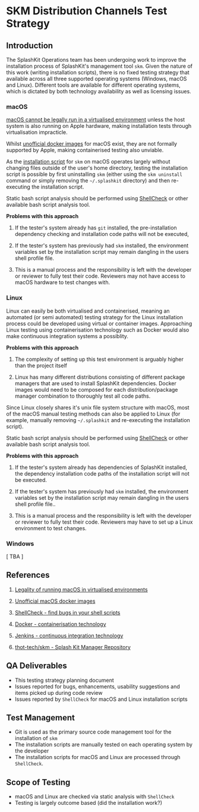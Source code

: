 # **SKM Distribution Channels Test Strategy**

## **Introduction**

The SplashKit Operations team has been undergoing work to improve the installation process of
SplashKit's management tool `skm`. Given the nature of this work (writing installation scripts),
there is no fixed testing strategy that available across all three supported operating systems
(Windows, macOS and Linux). Different tools are available for different operating systems, which is
dictated by both technology availability as well as licensing issues.

### **macOS**

[macOS cannot be legally run in a virtualised environment](https://discussions.apple.com/thread/6135949#:~:text=It%20is%20only%20legal%20to,to%20VMware%20Fusion%20and%20Parallels.)
unless the host system is also running on Apple hardware, making installation tests through
virtualisation impracticle.

Whilst [unofficial docker images](https://github.com/sickcodes/Docker-OSX) for macOS exist, they are
not formally supported by Apple, making containerised testing also unviable.

As the
[installation script](https://github.com/thoth-tech/skm/blob/master/install-scripts/mac/skm-install-mac.sh)
for `skm` on macOS operates largely without changing files outside of the user's home directory,
testing the installation script is possible by first uninstalling `skm` (either using the
`skm uninstall` command or simply removing the `~/.splashkit` directory) and then re-executing the
installation script.

Static bash script analysis should be performed using [ShellCheck](https://www.shellcheck.net/) or
other available bash script analysis tool.

**Problems with this approach**

1. If the tester's system already has `git` installed, the pre-installation dependency checking and
   installation code paths will not be executed,

1. If the tester's system has previously had `skm` installed, the environment variables set by the
   installation script may remain dangling in the users shell profile file.

1. This is a manual process and the responsibility is left with the developer or reviewer to fully
   test their code. Reviewers may not have access to macOS hardware to test changes with.

### **Linux**

Linux can easily be both virtualised and containerised, meaning an automated (or semi automated)
testing strategy for the Linux installation process could be developed using virtual or container
images. Approaching Linux testing using containerisation technology such as Docker would also make
continuous integration systems a possiblity.

**Problems with this approach**

1. The complexity of setting up this test environment is arguably higher than the project itself

1. Linux has many different distributions consisting of different package managers that are used to
   install SplashKit dependencies. Docker images would need to be composed for each
   distribution/package manager combination to thoroughly test all code paths.

Since Linux closely shares it's unix file system structure with macOS, most of the macOS manual
testing methods can also be applied to Linux (for example, manually removing `~/.splashkit` and
re-executing the installation script).

Static bash script analysis should be performed using [ShellCheck](https://www.shellcheck.net/) or
other available bash script analysis tool.

**Problems with this approach**

1. If the tester's system already has dependencies of SplashKit installed, the dependency
   installation code paths of the installation script will not be executed.

1. If the tester's system has previously had `skm` installed, the environment variables set by the
   installation script may remain dangling in the users shell profile file..

1. This is a manual process and the responsibility is left with the developer or reviewer to fully
   test their code. Reviewers may have to set up a Linux environment to test changes.

### **Windows**

[ TBA ]

## **References**

1. [Legality of running macOS in virtualised environments](https://discussions.apple.com/thread/6135949#:~:text=It%20is%20only%20legal%20to,to%20VMware%20Fusion%20and%20Parallels.)

1. [Unofficial macOS docker images](https://github.com/sickcodes/Docker-OSX)

1. [ShellCheck - find bugs in your shell scripts](https://www.shellcheck.net/)

1. [Docker - containerisation technology](https://www.docker.com/)

1. [Jenkins - continuous integration technology](https://www.jenkins.io/)

1. [thot-tech/skm - Splash Kit Manager Repository](https://github.com/thoth-tech/skm)

## **QA Deliverables**

- This testing strategy planning document
- Issues reported for bugs, enhancements, usability suggestions and items picked up during code
  review
- Issues reported by `ShellCheck` for macOS and Linux installation scripts

## **Test Management**

- Git is used as the primary source code management tool for the installation of `skm`
- The installation scripts are manually tested on each operating system by the developer
- The installation scripts for macOS and Linux are processed through `ShellCheck`.

## **Scope of Testing**

- macOS and Linux are checked via static analysis with `ShellCheck`
- Testing is largely outcome based (did the installation work?)
